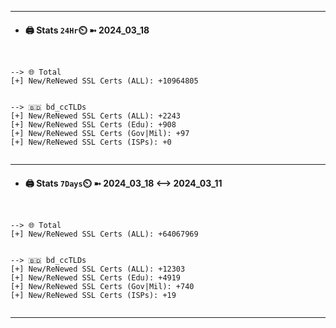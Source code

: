 

---
- #### 🖨️ **Stats** `24Hr`⏲️ ➼ 2024_03_18
```console


--> 🌐 Total
[+] New/ReNewed SSL Certs (ALL): +10964805


--> 🇧🇩 bd_ccTLDs
[+] New/ReNewed SSL Certs (ALL): +2243
[+] New/ReNewed SSL Certs (Edu): +908
[+] New/ReNewed SSL Certs (Gov|Mil): +97
[+] New/ReNewed SSL Certs (ISPs): +0


```

---
- #### 🖨️ **Stats** `7Days`⏲️ ➼ 2024_03_18 <--> 2024_03_11
```console


--> 🌐 Total
[+] New/ReNewed SSL Certs (ALL): +64067969


--> 🇧🇩 bd_ccTLDs
[+] New/ReNewed SSL Certs (ALL): +12303
[+] New/ReNewed SSL Certs (Edu): +4919
[+] New/ReNewed SSL Certs (Gov|Mil): +740
[+] New/ReNewed SSL Certs (ISPs): +19


```

---

